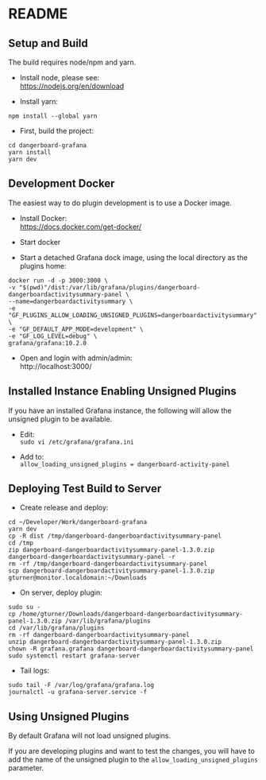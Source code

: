 # README

## Setup and Build
The build requires node/npm and yarn.

- Install node, please see:  
https://nodejs.org/en/download
  
- Install yarn:  
```
npm install --global yarn
```
  
- First, build the project:
```
cd dangerboard-grafana
yarn install
yarn dev
```

## Development Docker
The easiest way to do plugin development is to use a Docker image.  
  
- Install Docker:  
https://docs.docker.com/get-docker/

- Start docker

- Start a detached Grafana dock image, using the local directory as the plugins home:
```
docker run -d -p 3000:3000 \
-v "$(pwd)"/dist:/var/lib/grafana/plugins/dangerboard-dangerboardactivitysummary-panel \
--name=dangerboardactivitysummary \
-e "GF_PLUGINS_ALLOW_LOADING_UNSIGNED_PLUGINS=dangerboardactivitysummary" \
-e "GF_DEFAULT_APP_MODE=development" \
-e "GF_LOG_LEVEL=debug" \
grafana/grafana:10.2.0
```

- Open and login with admin/admin:  
http://localhost:3000/

## Installed Instance Enabling Unsigned Plugins
If you have an installed Grafana instance, the following will allow the unsigned plugin to be available.  
  
- Edit:  
`sudo vi /etc/grafana/grafana.ini`

- Add to:  
`allow_loading_unsigned_plugins = dangerboard-activity-panel`

## Deploying Test Build to Server 
- Create release and deploy:  
```
cd ~/Developer/Work/dangerboard-grafana
yarn dev
cp -R dist /tmp/dangerboard-dangerboardactivitysummary-panel
cd /tmp
zip dangerboard-dangerboardactivitysummary-panel-1.3.0.zip dangerboard-dangerboardactivitysummary-panel -r
rm -rf /tmp/dangerboard-dangerboardactivitysummary-panel
scp dangerboard-dangerboardactivitysummary-panel-1.3.0.zip gturner@monitor.localdomain:~/Downloads
```

- On server, deploy plugin:
```
sudo su -
cp /home/gturner/Downloads/dangerboard-dangerboardactivitysummary-panel-1.3.0.zip /var/lib/grafana/plugins
cd /var/lib/grafana/plugins
rm -rf dangerboard-dangerboardactivitysummary-panel
unzip dangerboard-dangerboardactivitysummary-panel-1.3.0.zip
chown -R grafana.grafana dangerboard-dangerboardactivitysummary-panel
sudo systemctl restart grafana-server
```
  
- Tail logs:
```
sudo tail -F /var/log/grafana/grafana.log
journalctl -u grafana-server.service -f
```
  
## Using Unsigned Plugins
By default Grafana will not load unsigned plugins.

If you are developing plugins and want to test the changes, you will have to add the name of the unsigned plugin to the `allow_loading_unsigned_plugins` parameter.
